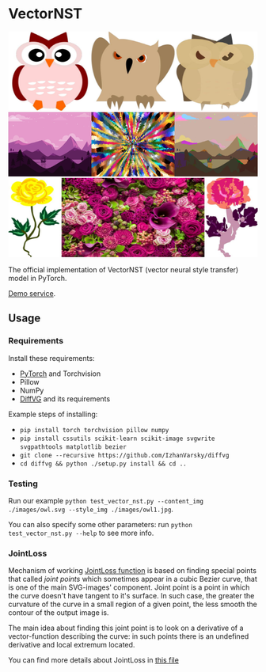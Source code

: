 # VectorNST

<div align="center">
  <img src="images/owl_stylized_owl1.jpg" alt="img1" width="512" height="160"/>
  <img src="images/scene6_stylized_scene8.jpg" alt="img2" width="512" height="130"/>
  <img src="images/flower.jpg" alt="img3" width="512" height="160"/>
</div>

The official implementation of VectorNST (vector neural style transfer) model in PyTorch.

[Demo service](http://81.3.154.178:5001/vector_style_transfer).

## Usage

### Requirements

Install these requirements:

* [PyTorch](https://pytorch.org) and Torchvision
* Pillow
* NumPy
* [DiffVG](https://github.com/IzhanVarsky/diffvg) and its requirements

Example steps of installing:

* `pip install torch torchvision pillow numpy`
* `pip install cssutils scikit-learn scikit-image svgwrite svgpathtools matplotlib bezier`
* `git clone --recursive https://github.com/IzhanVarsky/diffvg`
* `cd diffvg && python ./setup.py install && cd ..`

### Testing

Run our example `python test_vector_nst.py --content_img ./images/owl.svg --style_img ./images/owl1.jpg`.

You can also specify some other parameters: run `python test_vector_nst.py --help` to see more info.

### JointLoss

Mechanism of working [JointLoss function](joint_loss.py) is based on finding
special points that called _joint points_ which sometimes appear in a cubic Bezier curve,
that is one of the main SVG-images' component.
Joint point is a point in which the curve doesn't have tangent to it's surface. In such case,
the greater the curvature of the curve in a small region of a given point,
the less smooth the contour of the output image is.

The main idea about finding this joint point is to look on a derivative of a vector-function
describing the curve: in such points there is an undefined derivative and local extremum located.

You can find more details about JointLoss in [this file](JointLoss.pdf)